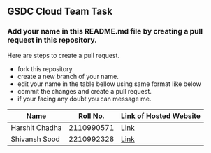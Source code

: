 ## GSDC Cloud Team Task

### Add your name in this README.md file by creating a pull request in this repository.
Here are steps to create a pull request.
- fork this repository.
- create a new branch of your name.
- edit your name in the table bellow using same format like below
- commit the changes and create a pull request.
- if your facing any doubt you can message me.

| Name | Roll No. | Link of Hosted Website |
| --------------- | --------------- | --------------- |
| Harshit Chadha | 2110990571 | [Link](harshit0571.github.io) |
| Shivansh Sood  | 2210992328 | [Link](https://soodshivansh.github.io/GDSC-Project.github.io/) |



